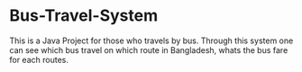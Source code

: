 # Bus-Travel-System
This is a Java Project for those who travels by bus. Through this system one can see which bus travel on which route in Bangladesh, whats the bus fare for each routes. 
